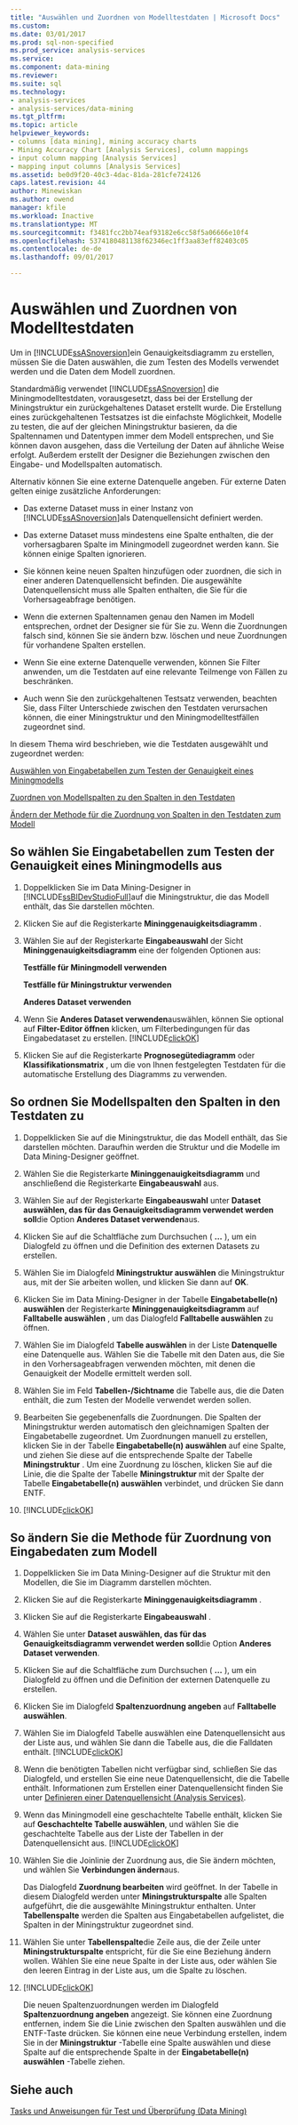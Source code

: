 ```yaml
---
title: "Auswählen und Zuordnen von Modelltestdaten | Microsoft Docs"
ms.custom: 
ms.date: 03/01/2017
ms.prod: sql-non-specified
ms.prod_service: analysis-services
ms.service: 
ms.component: data-mining
ms.reviewer: 
ms.suite: sql
ms.technology:
- analysis-services
- analysis-services/data-mining
ms.tgt_pltfrm: 
ms.topic: article
helpviewer_keywords:
- columns [data mining], mining accuracy charts
- Mining Accuracy Chart [Analysis Services], column mappings
- input column mapping [Analysis Services]
- mapping input columns [Analysis Services]
ms.assetid: be0d9f20-40c3-4dac-81da-281cfe724126
caps.latest.revision: 44
author: Minewiskan
ms.author: owend
manager: kfile
ms.workload: Inactive
ms.translationtype: MT
ms.sourcegitcommit: f3481fcc2bb74eaf93182e6cc58f5a06666e10f4
ms.openlocfilehash: 5374180481138f62346ec1ff3aa83eff82403c05
ms.contentlocale: de-de
ms.lasthandoff: 09/01/2017

---
```

# <a name="choose-and-map-model-testing-data"></a>Auswählen und Zuordnen von Modelltestdaten
  Um in [!INCLUDE[ssASnoversion](../../includes/ssasnoversion-md.md)]ein Genauigkeitsdiagramm zu erstellen, müssen Sie die Daten auswählen, die zum Testen des Modells verwendet werden und die Daten dem Modell zuordnen.  
  
 Standardmäßig verwendet [!INCLUDE[ssASnoversion](../../includes/ssasnoversion-md.md)] die Miningmodelltestdaten, vorausgesetzt, dass bei der Erstellung der Miningstruktur ein zurückgehaltenes Dataset erstellt wurde. Die Erstellung eines zurückgehaltenen Testsatzes ist die einfachste Möglichkeit, Modelle zu testen, die auf der gleichen Miningstruktur basieren, da die Spaltennamen und Datentypen immer dem Modell entsprechen, und Sie können davon ausgehen, dass die Verteilung der Daten auf ähnliche Weise erfolgt. Außerdem erstellt der Designer die Beziehungen zwischen den Eingabe- und Modellspalten automatisch.  
  
 Alternativ können Sie eine externe Datenquelle angeben. Für externe Daten gelten einige zusätzliche Anforderungen:  
  
-   Das externe Dataset muss in einer Instanz von [!INCLUDE[ssASnoversion](../../includes/ssasnoversion-md.md)]als Datenquellensicht definiert werden.  
  
-   Das externe Dataset muss mindestens eine Spalte enthalten, die der vorhersagbaren Spalte im Miningmodell zugeordnet werden kann. Sie können einige Spalten ignorieren.  
  
-   Sie können keine neuen Spalten hinzufügen oder zuordnen, die sich in einer anderen Datenquellensicht befinden. Die ausgewählte Datenquellensicht muss alle Spalten enthalten, die Sie für die Vorhersageabfrage benötigen.  
  
-   Wenn die externen Spaltennamen genau den Namen im Modell entsprechen, ordnet der Designer sie für Sie zu. Wenn die Zuordnungen falsch sind, können Sie sie ändern bzw. löschen und neue Zuordnungen für vorhandene Spalten erstellen.  
  
-   Wenn Sie eine externe Datenquelle verwenden, können Sie Filter anwenden, um die Testdaten auf eine relevante Teilmenge von Fällen zu beschränken.  
  
-   Auch wenn Sie den zurückgehaltenen Testsatz verwenden, beachten Sie, dass Filter Unterschiede zwischen den Testdaten verursachen können, die einer Miningstruktur und den Miningmodelltestfällen zugeordnet sind.  
  
 In diesem Thema wird beschrieben, wie die Testdaten ausgewählt und zugeordnet werden:  
  
 [Auswählen von Eingabetabellen zum Testen der Genauigkeit eines Miningmodells](#bkmk_SelectInputs)  
  
 [Zuordnen von Modellspalten zu den Spalten in den Testdaten](#bkmk_MapColumns)  
  
 [Ändern der Methode für die Zuordnung von Spalten in den Testdaten zum Modell](#bkmk_ChangeMappings)  
  
##  <a name="bkmk_SelectInputs"></a> So wählen Sie Eingabetabellen zum Testen der Genauigkeit eines Miningmodells aus  
  
1.  Doppelklicken Sie im Data Mining-Designer in [!INCLUDE[ssBIDevStudioFull](../../includes/ssbidevstudiofull-md.md)]auf die Miningstruktur, die das Modell enthält, das Sie darstellen möchten.  
  
2.  Klicken Sie auf die Registerkarte **Mininggenauigkeitsdiagramm** .  
  
3.  Wählen Sie auf der Registerkarte **Eingabeauswahl** der Sicht **Mininggenauigkeitsdiagramm** eine der folgenden Optionen aus:  
  
     **Testfälle für Miningmodell verwenden**  
  
     **Testfälle für Miningstruktur verwenden**  
  
     **Anderes Dataset verwenden**  
  
4.  Wenn Sie **Anderes Dataset verwenden**auswählen, können Sie optional auf **Filter-Editor öffnen** klicken, um Filterbedingungen für das Eingabedataset zu erstellen. [!INCLUDE[clickOK](../../includes/clickok-md.md)]  
  
5.  Klicken Sie auf die Registerkarte **Prognosegütediagramm** oder **Klassifikationsmatrix** , um die von Ihnen festgelegten Testdaten für die automatische Erstellung des Diagramms zu verwenden.  
  
##  <a name="bkmk_MapColumns"></a> So ordnen Sie Modellspalten den Spalten in den Testdaten zu  
  
1.  Doppelklicken Sie auf die Miningstruktur, die das Modell enthält, das Sie darstellen möchten. Daraufhin werden die Struktur und die Modelle im Data Mining-Designer geöffnet.  
  
2.  Wählen Sie die Registerkarte **Mininggenauigkeitsdiagramm** und anschließend die Registerkarte **Eingabeauswahl** aus.  
  
3.  Wählen Sie auf der Registerkarte **Eingabeauswahl** unter **Dataset auswählen, das für das Genauigkeitsdiagramm verwendet werden soll**die Option **Anderes Dataset verwenden**aus.  
  
4.  Klicken Sie auf die Schaltfläche zum Durchsuchen ( **…** ), um ein Dialogfeld zu öffnen und die Definition des externen Datasets zu erstellen.  
  
5.  Wählen Sie im Dialogfeld **Miningstruktur auswählen** die Miningstruktur aus, mit der Sie arbeiten wollen, und klicken Sie dann auf **OK**.  
  
6.  Klicken Sie im Data Mining-Designer in der Tabelle **Eingabetabelle(n) auswählen** der Registerkarte **Mininggenauigkeitsdiagramm** auf **Falltabelle auswählen** , um das Dialogfeld **Falltabelle auswählen** zu öffnen.  
  
7.  Wählen Sie im Dialogfeld **Tabelle auswählen** in der Liste **Datenquelle** eine Datenquelle aus. Wählen Sie die Tabelle mit den Daten aus, die Sie in den Vorhersageabfragen verwenden möchten, mit denen die Genauigkeit der Modelle ermittelt werden soll.  
  
8.  Wählen Sie im Feld **Tabellen-/Sichtname** die Tabelle aus, die die Daten enthält, die zum Testen der Modelle verwendet werden sollen.  
  
9. Bearbeiten Sie gegebenenfalls die Zuordnungen. Die Spalten der Miningstruktur werden automatisch den gleichnamigen Spalten der Eingabetabelle zugeordnet. Um Zuordnungen manuell zu erstellen, klicken Sie in der Tabelle **Eingabetabelle(n) auswählen** auf eine Spalte, und ziehen Sie diese auf die entsprechende Spalte der Tabelle **Miningstruktur** . Um eine Zuordnung zu löschen, klicken Sie auf die Linie, die die Spalte der Tabelle **Miningstruktur** mit der Spalte der Tabelle **Eingabetabelle(n) auswählen** verbindet, und drücken Sie dann ENTF.  
  
10. [!INCLUDE[clickOK](../../includes/clickok-md.md)]  
  
##  <a name="bkmk_ChangeMappings"></a> So ändern Sie die Methode für Zuordnung von Eingabedaten zum Modell  
  
1.  Doppelklicken Sie im Data Mining-Designer auf die Struktur mit den Modellen, die Sie im Diagramm darstellen möchten.  
  
2.  Klicken Sie auf die Registerkarte **Mininggenauigkeitsdiagramm** .  
  
3.  Klicken Sie auf die Registerkarte **Eingabeauswahl** .  
  
4.  Wählen Sie unter **Dataset auswählen, das für das Genauigkeitsdiagramm verwendet werden soll**die Option **Anderes Dataset verwenden**.  
  
5.  Klicken Sie auf die Schaltfläche zum Durchsuchen ( **…** ), um ein Dialogfeld zu öffnen und die Definition der externen Datenquelle zu erstellen.  
  
6.  Klicken Sie im Dialogfeld **Spaltenzuordnung angeben** auf **Falltabelle auswählen**.  
  
7.  Wählen Sie im Dialogfeld Tabelle auswählen eine Datenquellensicht aus der Liste aus, und wählen Sie dann die Tabelle aus, die die Falldaten enthält. [!INCLUDE[clickOK](../../includes/clickok-md.md)]  
  
8.  Wenn die benötigten Tabellen nicht verfügbar sind, schließen Sie das Dialogfeld, und erstellen Sie eine neue Datenquellensicht, die die Tabelle enthält. Informationen zum Erstellen einer Datenquellensicht finden Sie unter [Definieren einer Datenquellensicht &#40;Analysis Services&#41;](../../analysis-services/multidimensional-models/defining-a-data-source-view-analysis-services.md).  
  
9. Wenn das Miningmodell eine geschachtelte Tabelle enthält, klicken Sie auf **Geschachtelte Tabelle auswählen**, und wählen Sie die geschachtelte Tabelle aus der Liste der Tabellen in der Datenquellensicht aus. [!INCLUDE[clickOK](../../includes/clickok-md.md)]  
  
10. Wählen Sie die Joinlinie der Zuordnung aus, die Sie ändern möchten, und wählen Sie **Verbindungen ändern**aus.  
  
     Das Dialogfeld **Zuordnung bearbeiten** wird geöffnet. In der Tabelle in diesem Dialogfeld werden unter **Miningstrukturspalte** alle Spalten aufgeführt, die die ausgewählte Miningstruktur enthalten. Unter **Tabellenspalte** werden die Spalten aus Eingabetabellen aufgelistet, die Spalten in der Miningstruktur zugeordnet sind.  
  
11. Wählen Sie unter **Tabellenspalte**die Zeile aus, die der Zeile unter **Miningstrukturspalte** entspricht, für die Sie eine Beziehung ändern wollen. Wählen Sie eine neue Spalte in der Liste aus, oder wählen Sie den leeren Eintrag in der Liste aus, um die Spalte zu löschen.  
  
12. [!INCLUDE[clickOK](../../includes/clickok-md.md)]  
  
     Die neuen Spaltenzuordnungen werden im Dialogfeld **Spaltenzuordnung angeben** angezeigt. Sie können eine Zuordnung entfernen, indem Sie die Linie zwischen den Spalten auswählen und die ENTF-Taste drücken. Sie können eine neue Verbindung erstellen, indem Sie in der **Miningstruktur** -Tabelle eine Spalte auswählen und diese Spalte auf die entsprechende Spalte in der **Eingabetabelle(n) auswählen** -Tabelle ziehen.  
  
## <a name="see-also"></a>Siehe auch  
 [Tasks und Anweisungen für Test und Überprüfung &#40;Data Mining&#41;](../../analysis-services/data-mining/testing-and-validation-tasks-and-how-tos-data-mining.md)  
  
  

